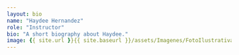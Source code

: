 ```yaml
---
layout: bio
name: "Haydee Hernandez"
role: "Instructor"
bio: "A short biography about Haydee."
image: {{ site.url }}{{ site.baseurl }}/assets/Imagenes/FotoIlustrativaHorizontal.png
---
```

